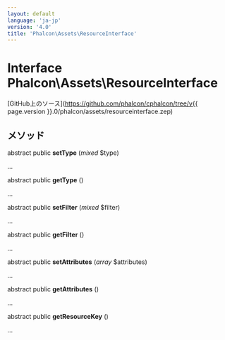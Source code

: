 ```yaml
---
layout: default
language: 'ja-jp'
version: '4.0'
title: 'Phalcon\Assets\ResourceInterface'
---
```


# Interface **Phalcon\Assets\ResourceInterface**

[GitHub上のソース](https://github.com/phalcon/cphalcon/tree/v{{ page.version }}.0/phalcon/assets/resourceinterface.zep)

## メソッド

abstract public **setType** (*mixed* $type)

...

abstract public **getType** ()

...

abstract public **setFilter** (*mixed* $filter)

...

abstract public **getFilter** ()

...

abstract public **setAttributes** (*array* $attributes)

...

abstract public **getAttributes** ()

...

abstract public **getResourceKey** ()

...